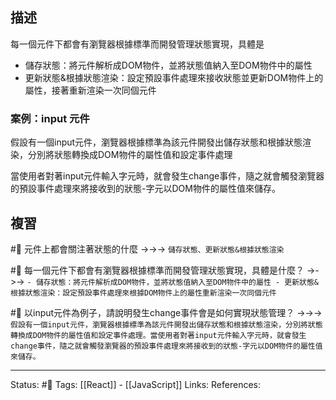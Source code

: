 
## 描述


每一個元件下都會有瀏覽器根據標準而開發管理狀態實現，具體是
- 儲存狀態：將元件解析成DOM物件，並將狀態值納入至DOM物件中的屬性
- 更新狀態&根據狀態渲染：設定預設事件處理來接收狀態並更新DOM物件上的屬性，接著重新渲染一次同個元件


### 案例：input 元件

假設有一個input元件，瀏覽器根據標準為該元件開發出儲存狀態和根據狀態渲染，分別將狀態轉換成DOM物件的屬性值和設定事件處理


當使用者對著input元件輸入字元時，就會發生change事件，隨之就會觸發瀏覽器的預設事件處理來將接收到的狀態-字元以DOM物件的屬性值來儲存。

## 複習

#🧠 元件上都會關注著狀態的什麼 ->->-> `儲存狀態、更新狀態&根據狀態渲染`

#🧠 每一個元件下都會有瀏覽器根據標準而開發管理狀態實現，具體是什麼？ ->->-> `- 儲存狀態：將元件解析成DOM物件，並將狀態值納入至DOM物件中的屬性 - 更新狀態&根據狀態渲染：設定預設事件處理來根據DOM物件上的屬性重新渲染一次同個元件`

#🧠 以input元件為例子，請說明發生change事件會是如何實現狀態管理？ ->->-> `假設有一個input元件，瀏覽器根據標準為該元件開發出儲存狀態和根據狀態渲染，分別將狀態轉換成DOM物件的屬性值和設定事件處理。當使用者對著input元件輸入字元時，就會發生change事件，隨之就會觸發瀏覽器的預設事件處理來將接收到的狀態-字元以DOM物件的屬性值來儲存。
`

---
Status: #🌱 
Tags:
[[React]] - [[JavaScript]]
Links:
References: